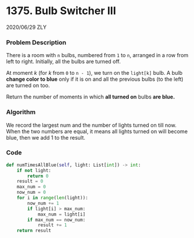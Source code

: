# 1375. Bulb Switcher III

2020/06/29 ZLY

### Problem Description

There is a room with `n` bulbs, numbered from `1` to `n`, arranged in a row from left to right. Initially, all the bulbs are turned off.

At moment *k* (for *k* from `0` to `n - 1`), we turn on the `light[k]` bulb. A bulb **change color to blue** only if it is on and all the previous bulbs (to the left) are turned on too.

Return the number of moments in which **all turned on** bulbs **are blue.**




### Algorithm

We record the largest num and the number of lights turned on till now. When the two numbers are equal, it means all lights turned on will become blue, then we add 1 to the result.



### Code

```python
def numTimesAllBlue(self, light: List[int]) -> int:
    if not light:
        return 0
    result = 0
    max_num = 0
    now_num = 0
    for i in range(len(light)):
        now_num += 1
        if light[i] > max_num:
            max_num = light[i]
        if max_num == now_num:
            result += 1
    return result
```

